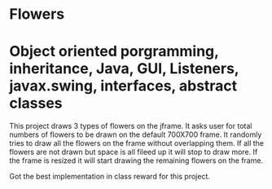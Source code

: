 # Flowers
# Object oriented porgramming, inheritance, Java, GUI, Listeners, javax.swing, interfaces, abstract classes
This project draws 3 types of flowers on the jframe.
It asks user for total numbers of flowers to be drawn on the default 700X700 frame.
It randomly tries to draw all the flowers on the frame without overlapping them.
If all the flowers are not drawn but space is all fileed up it will stop to draw more.
If the frame is resized it will start drawing the remaining flowers on the frame.

Got the best implementation in class reward for this project.
